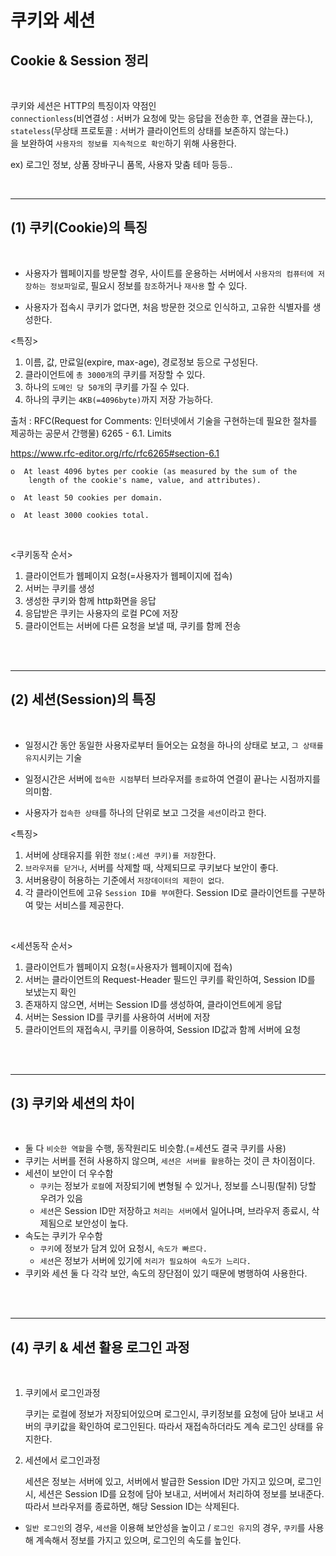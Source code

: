 # 쿠키와 세션

## Cookie & Session 정리

<br>

쿠키와 세션은 HTTP의 특징이자 약점인 <br>`connectionless`(비연결성 : 서버가 요청에 맞는 응답을 전송한 후, 연결을 끊는다.), <br>`stateless`(무상태 프로토콜 : 서버가 클라이언트의 상태를 보존하지 않는다.)<br>을 보완하여 `사용자의 정보를 지속적으로 확인`하기 위해 사용한다.

ex) 로그인 정보, 상품 장바구니 품목, 사용자 맞춤 테마 등등..

<br>

---

## (1) 쿠키(Cookie)의 특징

<br>

- 사용자가 웹페이지를 방문할 경우, 사이트를 운용하는 서버에서 `사용자의 컴퓨터에 저장하는 정보파일`로, 필요시 정보를 `참조`하거나 `재사용` 할 수 있다.

- 사용자가 접속시 쿠키가 없다면, 처음 방문한 것으로 인식하고, 고유한 식별자를 생성한다.

<특징>

1. 이름, 값, 만료일(expire, max-age), 경로정보 등으로 구성된다.
2. 클라이언트에 `총 3000개`의 쿠키를 저장할 수 있다.
3. 하나의 `도메인 당 50개`의 쿠키를 가질 수 있다.
4. 하나의 쿠키는 `4KB(=4096byte)`까지 저장 가능하다.

출처 : RFC(Request for Comments: 인터넷에서 기술을 구현하는데 필요한 절차를 제공하는 공문서 간행물) 6265 - 6.1. Limits

https://www.rfc-editor.org/rfc/rfc6265#section-6.1

```
o  At least 4096 bytes per cookie (as measured by the sum of the
    length of the cookie's name, value, and attributes).

o  At least 50 cookies per domain.

o  At least 3000 cookies total.
```

<br>

<쿠키동작 순서>

1. 클라이언트가 웹페이지 요청(=사용자가 웹페이지에 접속)
2. 서버는 쿠키를 생성
3. 생성한 쿠키와 함께 http화면을 응답
4. 응답받은 쿠키는 사용자의 로컬 PC에 저장
5. 클라이언트는 서버에 다른 요청을 보낼 때, 쿠키를 함께 전송

<br>
<br>

---

## (2) 세션(Session)의 특징

<br>

- 일정시간 동안 동일한 사용자로부터 들어오는 요청을 하나의 상태로 보고, `그 상태를 유지`시키는 기술

- 일정시간은 서버에 `접속한 시점`부터 브라우저를 `종료`하여 연결이 끝나는 시점까지를 의미함.

- 사용자가 `접속한 상태`를 하나의 단위로 보고 그것을 `세션`이라고 한다.

<특징>

1. 서버에 상태유지를 위한 `정보(:세션 쿠키)를 저장`한다.
2. `브라우저를 닫거나`, 서버를 삭제할 때, 삭제되므로 쿠키보다 보안이 좋다.
3. 서버용량이 허용하는 기준에서 `저장데이터의 제한이 없다`.
4. 각 클라이언트에 고유 `Session ID를 부여`한다. Session ID로 클라이언트를 구분하여 맞는 서비스를 제공한다.

<br>

<세션동작 순서>

1. 클라이언트가 웹페이지 요청(=사용자가 웹페이지에 접속)
2. 서버는 클라이언트의 Request-Header 필드인 쿠키를 확인하여, Session ID를 보냈는지 확인
3. 존재하지 않으면, 서버는 Session ID를 생성하여, 클라이언트에게 응답
4. 서버는 Session ID를 쿠키를 사용하여 서버에 저장
5. 클라이언트의 재접속시, 쿠키를 이용하여, Session ID값과 함께 서버에 요청

<br>
<br>

---

## (3) 쿠키와 세션의 차이

<br>

- 둘 다 `비슷한 역할`을 수행, 동작원리도 비슷함.(=세션도 결국 쿠키를 사용)
- 쿠키는 서버를 전혀 사용하지 않으며, `세션은 서버를 활용`하는 것이 큰 차이점이다.
- 세션이 보안이 더 우수함
    - `쿠키`는 정보가 `로컬`에 저장되기에 변형될 수 있거나, 정보를 스니핑(탈취) 당할 우려가 있음
    - `세션`은 Session ID만 저장하고 `처리는 서버`에서 일어나며, 브라우저 종료시, 삭제됨으로 보안성이 높다.
- 속도는 쿠키가 우수함
    - `쿠키`에 정보가 담겨 있어 요청시, `속도가 빠르다.`
    - `세션`은 정보가 서버에 있기에 `처리가 필요하여 속도가 느리다.`
- 쿠키와 세션 둘 다 각각 보안, 속도의 장단점이 있기 때문에 병행하여 사용한다.

<br>
<br>

---

## (4) 쿠키 & 세션 활용 로그인 과정

<br>

1. 쿠키에서 로그인과정

   쿠키는 로컬에 정보가 저장되어있으며 로그인시, 쿠키정보를 요청에 담아 보내고 서버의 쿠키값을 확인하여 로그인된다. 따라서 재접속하더라도 계속 로그인 상태를 유지한다.

2. 세션에서 로그인과정

   세션은 정보는 서버에 있고, 서버에서 발급한 Session ID만 가지고 있으며, 로그인시, 세션은 Session ID를 요청에 담아 보내고, 서버에서 처리하여 정보를 보내준다. 따라서 브라우저를 종료하면, 해당 Session ID는 삭제된다.

- `일반 로그인`의 경우, `세션`을 이용해 보안성을 높이고 / `로그인 유지`의 경우, `쿠키`를 사용해 계속해서 정보를 가지고 있으며, 로그인의 속도를 높인다.